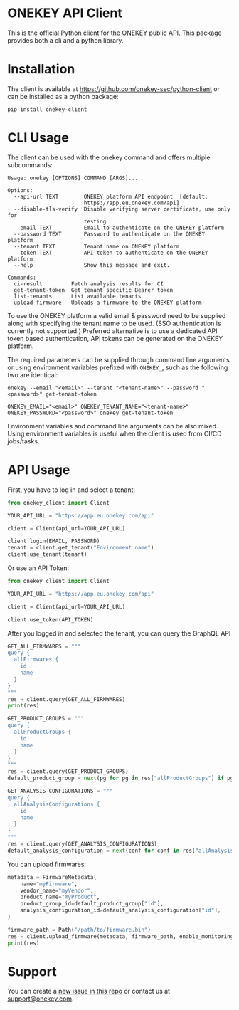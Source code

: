# ONEKEY API Client

This is the official Python client for the
[ONEKEY](https://www.onekey.com/) public API. This package provides both a cli and a python library.

# Installation

The client is available at https://github.com/onekey-sec/python-client or can be installed as a python package:

```commandline
pip install onekey-client
```

# CLI Usage

The client can be used with the onekey command and offers multiple subcommands:

```commandline
Usage: onekey [OPTIONS] COMMAND [ARGS]...

Options:
  --api-url TEXT        ONEKEY platform API endpoint  [default:
                        https://app.eu.onekey.com/api]
  --disable-tls-verify  Disable verifying server certificate, use only for
                        testing
  --email TEXT          Email to authenticate on the ONEKEY platform
  --password TEXT       Password to authenticate on the ONEKEY platform
  --tenant TEXT         Tenant name on ONEKEY platform
  --token TEXT          API token to authenticate on the ONEKEY platform
  --help                Show this message and exit.

Commands:
  ci-result         Fetch analysis results for CI
  get-tenant-token  Get tenant specific Bearer token
  list-tenants      List available tenants
  upload-firmware   Uploads a firmware to the ONEKEY platform
```

To use the ONEKEY platform a valid email & password need to be supplied along with specifying the tenant name to be
used. (SSO authentication is currently not supported.) Preferred alternative is to use a dedicated API token based
authentication, API tokens can be generated on the ONEKEY platform.

The required parameters can be supplied through command line arguments or using environment variables prefixed with
`ONEKEY_`, such as the following two are identical:

```commandline
onekey --email "<email>" --tenant "<tenant-name>" --password "<password>" get-tenant-token
```

```commandline
ONEKEY_EMAIL="<email>" ONEKEY_TENANT_NAME="<tenant-name>" ONEKEY_PASSWORD="<password>" onekey get-tenant-token
```

Environment variables and command line arguments can be also mixed. Using environment variables is useful when the
client is used from CI/CD jobs/tasks.

# API Usage

First, you have to log in and select a tenant:

```python
from onekey_client import Client

YOUR_API_URL = "https://app.eu.onekey.com/api"

client = Client(api_url=YOUR_API_URL)

client.login(EMAIL, PASSWORD)
tenant = client.get_tenant("Environment name")
client.use_tenant(tenant)
```

Or use an API Token:

```python
from onekey_client import Client

YOUR_API_URL = "https://app.eu.onekey.com/api"

client = Client(api_url=YOUR_API_URL)

client.use_token(API_TOKEN)
```


After you logged in and selected the tenant, you can query the GraphQL API

```python
GET_ALL_FIRMWARES = """
query {
  allFirmwares {
    id
    name
  }
}
"""
res = client.query(GET_ALL_FIRMWARES)
print(res)

GET_PRODUCT_GROUPS = """
query {
  allProductGroups {
    id
    name
  }
}
"""
res = client.query(GET_PRODUCT_GROUPS)
default_product_group = next(pg for pg in res["allProductGroups"] if pg["name"] == "Default")

GET_ANALYSIS_CONFIGURATIONS = """
query {
  allAnalysisConfigurations {
    id
    name
  }
}
"""
res = client.query(GET_ANALYSIS_CONFIGURATIONS)
default_analysis_configuration = next(conf for conf in res["allAnalysisConfigurations"] if conf["name"] == "Default")
```

You can upload firmwares:

```python
metadata = FirmwareMetadata(
    name="myFirmware",
    vendor_name="myVendor",
    product_name="myProduct",
    product_group_id=default_product_group["id"],
    analysis_configuration_id=default_analysis_configuration["id"],
)

firmware_path = Path("/path/to/firmware.bin")
res = client.upload_firmware(metadata, firmware_path, enable_monitoring=True)
print(res)
```

# Support

You can create a [new issue in this repo](https://github.com/onekey-sec/python-client/issues/new)
or contact us at support@onekey.com.
